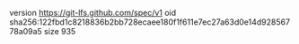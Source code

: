 version https://git-lfs.github.com/spec/v1
oid sha256:122fbd1c8218836b2bb728ecaee180f1f611e7ec27a63d0e14d92856778a09a5
size 935
